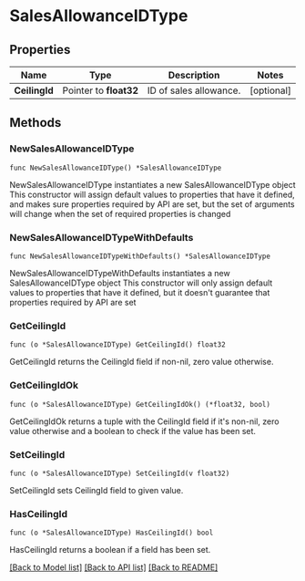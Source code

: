 # SalesAllowanceIDType

## Properties

Name | Type | Description | Notes
------------ | ------------- | ------------- | -------------
**CeilingId** | Pointer to **float32** | ID of sales allowance. | [optional] 

## Methods

### NewSalesAllowanceIDType

`func NewSalesAllowanceIDType() *SalesAllowanceIDType`

NewSalesAllowanceIDType instantiates a new SalesAllowanceIDType object
This constructor will assign default values to properties that have it defined,
and makes sure properties required by API are set, but the set of arguments
will change when the set of required properties is changed

### NewSalesAllowanceIDTypeWithDefaults

`func NewSalesAllowanceIDTypeWithDefaults() *SalesAllowanceIDType`

NewSalesAllowanceIDTypeWithDefaults instantiates a new SalesAllowanceIDType object
This constructor will only assign default values to properties that have it defined,
but it doesn't guarantee that properties required by API are set

### GetCeilingId

`func (o *SalesAllowanceIDType) GetCeilingId() float32`

GetCeilingId returns the CeilingId field if non-nil, zero value otherwise.

### GetCeilingIdOk

`func (o *SalesAllowanceIDType) GetCeilingIdOk() (*float32, bool)`

GetCeilingIdOk returns a tuple with the CeilingId field if it's non-nil, zero value otherwise
and a boolean to check if the value has been set.

### SetCeilingId

`func (o *SalesAllowanceIDType) SetCeilingId(v float32)`

SetCeilingId sets CeilingId field to given value.

### HasCeilingId

`func (o *SalesAllowanceIDType) HasCeilingId() bool`

HasCeilingId returns a boolean if a field has been set.


[[Back to Model list]](../README.md#documentation-for-models) [[Back to API list]](../README.md#documentation-for-api-endpoints) [[Back to README]](../README.md)


